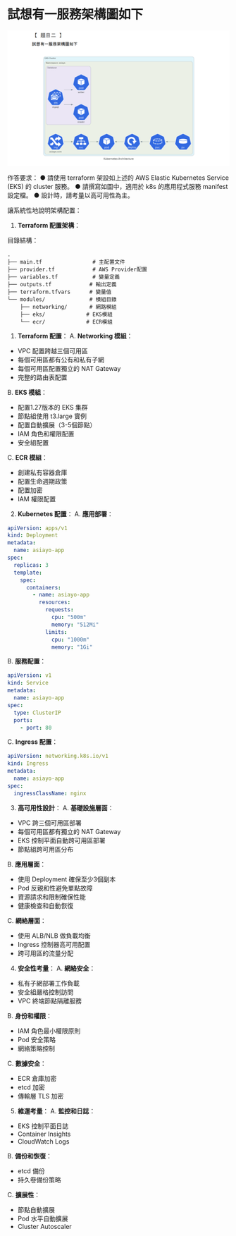 # 試想有一服務架構圖如下
![Test_2](./Test_2.png)

作答要求：
● 請使用 terraform 架設如上述的 AWS Elastic Kubernetes Service (EKS)
的 cluster 服務。
● 請撰寫如圖中，適用於 k8s 的應用程式服務 manifest 設定檔。
● 設計時，請考量以高可用性為主。


讓系統性地說明架構配置：

1. **Terraform 配置架構**：

目錄結構：
```plaintext
.
├── main.tf                # 主配置文件
├── provider.tf            # AWS Provider配置
├── variables.tf           # 變量定義
├── outputs.tf            # 輸出定義
├── terraform.tfvars      # 變量值
└── modules/              # 模組目錄
    ├── networking/       # 網路模組
    ├── eks/             # EKS模組
    └── ecr/             # ECR模組
```

1. **Terraform 配置**：
A. **Networking 模組**：
- VPC 配置跨越三個可用區
- 每個可用區都有公有和私有子網
- 每個可用區配置獨立的 NAT Gateway
- 完整的路由表配置

B. **EKS 模組**：
- 配置1.27版本的 EKS 集群
- 節點組使用 t3.large 實例
- 配置自動擴展（3-5個節點）
- IAM 角色和權限配置
- 安全組配置

C. **ECR 模組**：
- 創建私有容器倉庫
- 配置生命週期政策
- 配置加密
- IAM 權限配置

2. **Kubernetes 配置**：
A. **應用部署**：
```yaml
apiVersion: apps/v1
kind: Deployment
metadata:
  name: asiayo-app
spec:
  replicas: 3
  template:
    spec:
      containers:
        - name: asiayo-app
          resources:
            requests:
              cpu: "500m"
              memory: "512Mi"
            limits:
              cpu: "1000m"
              memory: "1Gi"
```

B. **服務配置**：
```yaml
apiVersion: v1
kind: Service
metadata:
  name: asiayo-app
spec:
  type: ClusterIP
  ports:
    - port: 80
```

C. **Ingress 配置**：
```yaml
apiVersion: networking.k8s.io/v1
kind: Ingress
metadata:
  name: asiayo-app
spec:
  ingressClassName: nginx
```

3. **高可用性設計**：
A. **基礎設施層面**：
- VPC 跨三個可用區部署
- 每個可用區都有獨立的 NAT Gateway
- EKS 控制平面自動跨可用區部署
- 節點組跨可用區分布

B. **應用層面**：
- 使用 Deployment 確保至少3個副本
- Pod 反親和性避免單點故障
- 資源請求和限制確保性能
- 健康檢查和自動恢復

C. **網絡層面**：
- 使用 ALB/NLB 做負載均衡
- Ingress 控制器高可用配置
- 跨可用區的流量分配

4. **安全性考量**：
A. **網絡安全**：
- 私有子網部署工作負載
- 安全組嚴格控制訪問
- VPC 終端節點隔離服務

B. **身份和權限**：
- IAM 角色最小權限原則
- Pod 安全策略
- 網絡策略控制

C. **數據安全**：
- ECR 倉庫加密
- etcd 加密
- 傳輸層 TLS 加密

5. **維運考量**：
A. **監控和日誌**：
- EKS 控制平面日誌
- Container Insights
- CloudWatch Logs

B. **備份和恢復**：
- etcd 備份
- 持久卷備份策略

C. **擴展性**：
- 節點自動擴展
- Pod 水平自動擴展
- Cluster Autoscaler

